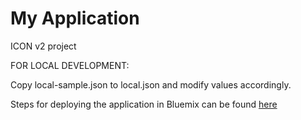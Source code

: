 # My Application

ICON v2 project

FOR LOCAL DEVELOPMENT:

Copy local-sample.json to local.json and modify values accordingly.

Steps for deploying the application in Bluemix can be found [here](./bluemix/README.md)

